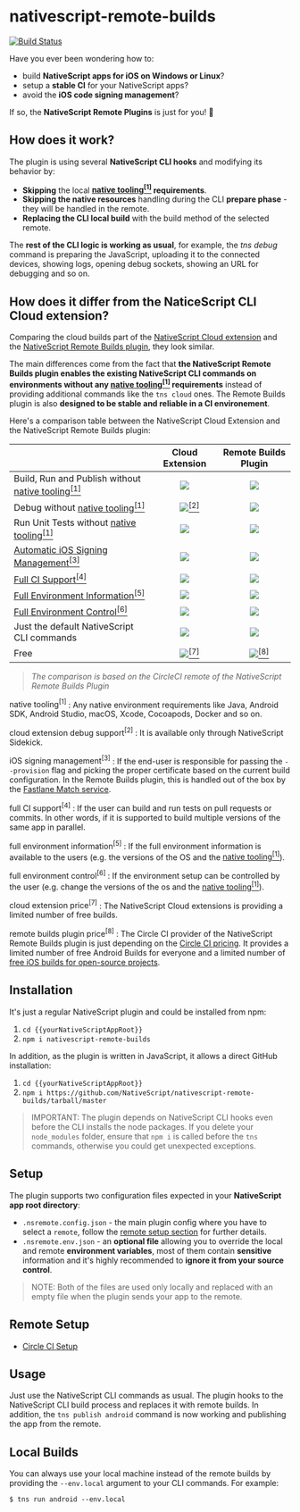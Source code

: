 # nativescript-remote-builds

[![Build Status](https://travis-ci.com/NativeScript/nativescript-remote-builds.svg?branch=master)](https://travis-ci.com/NativeScript/nativescript-remote-builds)

Have you ever been wondering how to:
* build **NativeScript apps for iOS on Windows or Linux**?
* setup a **stable CI** for your NativeScript apps?
* avoid the **iOS code signing management**?

If so, the **NativeScript Remote Plugins** is just for you! :rocket:

## How does it work?

The plugin is using several **NativeScript CLI hooks** and modifying its behavior by:
* **Skipping** the local **[native tooling<sup>[1]</sup>](#tooling) requirements**.
* **Skipping the native resources** handling during the CLI **prepare phase** - they will be handled in the remote.
* **Replacing the CLI local build** with the build method of the selected remote.

The **rest of the CLI logic is working as usual**, for example, the *tns debug* command is preparing the JavaScript, uploading it to the connected devices, showing logs, opening debug sockets, showing an URL for debugging and so on.

## How does it differ from the NaticeScript CLI Cloud extension?

Comparing the cloud builds part of the [NativeScript Cloud extension](https://github.com/NativeScript/nativescript-cloud) and the [NativeScript Remote Builds plugin](https://github.com/NativeScript/nativescript-remote-builds), they look similar.

The main differences come from the fact that **the NativeScript Remote Builds plugin enables the existing NativeScript CLI commands on environments without any [native tooling<sup>[1]</sup>](#tooling) requirements** instead of providing additional commands like the `tns cloud` ones. The Remote Builds plugin is also **designed to be stable and reliable in a CI environement**.

Here's a comparison table between the NativeScript Cloud Extension and the NativeScript Remote Builds plugin:

|                                                                        |                 Cloud Extension               | Remote Builds Plugin |
| :---                                                                   |                      :---:                    |         :---:        |
| Build, Run and Publish without [native tooling<sup>[1]</sup>](#tooling)|               ![](https://i.imgur.com/v9VEBbf.png)              |  ![](https://i.imgur.com/v9VEBbf.png)  |
| Debug without [native tooling<sup>[1]</sup>](#tooling)                 |&nbsp;&nbsp;&nbsp;&nbsp;![](https://i.imgur.com/88WLiNS.png)[<sup>[2]</sup>](#cloudDebug)|  ![](https://i.imgur.com/v9VEBbf.png)  |
| Run Unit Tests without [native tooling<sup>[1]</sup>](#tooling)                  |                       ![](https://i.imgur.com/JcfimjC.png)                     |  ![](https://i.imgur.com/v9VEBbf.png)  |
| [Automatic iOS Signing Management<sup>[3]</sup>](#signing)                       |                       ![](https://i.imgur.com/JcfimjC.png)                     |  ![](https://i.imgur.com/v9VEBbf.png)  |
| [Full CI Support<sup>[4]</sup>](#ci)                              |                       ![](https://i.imgur.com/JcfimjC.png)                     |  ![](https://i.imgur.com/v9VEBbf.png)  |
| [Full Environment Information<sup>[5]</sup>](#envInfo)                 |                       ![](https://i.imgur.com/JcfimjC.png)                     |  ![](https://i.imgur.com/v9VEBbf.png)  |
| [Full Environment Control<sup>[6]</sup>](#envControl)                     |                       ![](https://i.imgur.com/JcfimjC.png)                     |  ![](https://i.imgur.com/v9VEBbf.png)  |
| Just the default NativeScript CLI commands                 |                       ![](https://i.imgur.com/JcfimjC.png)                     |  ![](https://i.imgur.com/v9VEBbf.png)  |
| Free                                                       |&nbsp;&nbsp;&nbsp;&nbsp;![](https://i.imgur.com/88WLiNS.png)[<sup>[7]</sup>](#cloudPrice)|&nbsp;&nbsp;&nbsp;&nbsp;![](https://i.imgur.com/88WLiNS.png)[<sup>[8]</sup>](#pluginPrice)|

> *The comparison is based on the CircleCI remote of the NativeScript Remote Builds Plugin*

<span id="tooling">native tooling<sup>[1]</sup></span>
: Any native environment requirements like Java, Android SDK, Android Studio, macOS, Xcode, Cocoapods, Docker and so on.

<span id="cloudDebug">cloud extension debug support<sup>[2]</sup></span>
: It is available only through NativeScript Sidekick.

<span id="signing">iOS signing management<sup>[3]</sup></span>
: If the end-user is responsible for passing the `--provision` flag and picking the proper certificate based on the current build configuration. In the Remote Builds plugin, this is handled out of the box by the [Fastlane Match service](https://docs.fastlane.tools/actions/match/).

<span id="ci">full CI support<sup>[4]</sup></span>
: If the user can build and run tests on pull requests or commits. In other words, if it is supported to build multiple versions of the same app in parallel.

<span id="envInfo">full environment information<sup>[5]</sup></span>
: If the full environment information is available to the users (e.g. the versions of the OS and the [native tooling<sup>[1]</sup>](#tooling)).

<span id="envControl">full environment control<sup>[6]</sup></span>
: If the environment setup can be controlled by the user (e.g. change the versions of the os and the [native tooling<sup>[1]</sup>](#tooling)). 

<span id="cloudPrice">cloud extension price<sup>[7]</sup></span>
: The NativeScript Cloud extensions is providing a limited number of free builds.

<span id="pluginPrice">remote builds plugin price<sup>[8]</sup></span>
: The Circle CI provider of the NativeScript Remote Builds plugin is just depending on the [Circle CI pricing](https://circleci.com/pricing/). It provides a limited number of free Android Builds for everyone and a limited number of [free iOS builds for open-source projects](https://circleci.com/open-source/).


## Installation

It's just a regular NativeScript plugin and could be installed from npm:
1) `cd {{yourNativeScriptAppRoot}}`
2) `npm i nativescript-remote-builds`

In addition, as the plugin is written in JavaScript, it allows a direct GitHub installation:
1) `cd {{yourNativeScriptAppRoot}}`
2) `npm i https://github.com/NativeScript/nativescript-remote-builds/tarball/master`

> IMPORTANT: The plugin depends on NativeScript CLI hooks even before the CLI installs the node packages. If you delete your `node_modules` folder, ensure that `npm i` is called before the `tns` commands, otherwise you could get unexpected exceptions. 

## Setup

The plugin supports two configuration files expected in your **NativeScript app root directory**:

* `.nsremote.config.json` - the main plugin config where you have to select a `remote`, follow the [remote setup section](#remote-setup) for further details.
* `.nsremote.env.json` - an **optional file** allowing you to override the local and remote **environment variables**, most of them contain **sensitive** information and it's highly recommended to **ignore it from your source control**. 

> NOTE: Both of the files are used only locally and replaced with an empty file when the plugin sends your app to the remote.

## Remote Setup

* [Circle CI Setup](docs/CIRCLECI.md)

## Usage

Just use the NativeScript CLI commands as usual. The plugin hooks to the NativeScript CLI build process and replaces it with remote builds. In addition, the `tns publish android` command is now working and publishing the app from the remote.

## Local Builds

You can always use your local machine instead of the remote builds by providing the `--env.local` argument to your CLI commands. For example:

`$ tns run android --env.local`